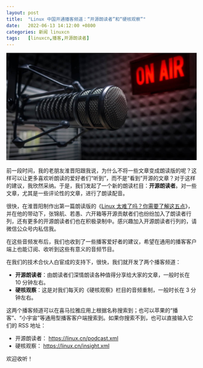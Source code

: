 ```yaml
---
layout: post
title:	"Linux 中国开通播客频道：“开源朗读者”和“硬核观察”"
date:	2022-06-13 14:12:00 +0800 
categories:	新闻 linuxcn 
tags:	[linuxcn,播客,开源朗读者]
---
```



![](/Asserts/Images/album/202206/13/141209r6jocwyw2tj2j5ws.jpg)


前一段时间，我的老朋友淮晋阳跟我说，为什么不将一些文章变成朗读版的呢？这样可以让更多喜欢听朗读的爱好者们“听到”，而不是“看到”开源的文章？对于这样的建议，我欣然采纳。于是，我们发起了一个新的朗读栏目：**开源朗读者**。对一些文章，尤其是一些评论性的文章，进行了朗读配音。


很快，在淮晋阳制作出第一篇朗读版的《[Linux 太难了吗？你需要了解这五点](/article-14429-1.html)》，并在他的带动下，张锦航、若愚、六开箱等开源贡献者们也纷纷加入了朗读者行列，还有更多的开源朗读者们也在积极录制中。感兴趣加入开源朗读者行列的，请微信公众号内私信我。


在这些音频发布后，我们也收到了一些播客爱好者的建议，希望在通用的播客客户端上也能订阅、收听到这些有意义的音频节目。


在我们的技术合伙人白宦成的支持下，很快，我们就开发了两个播客频道：


* **开源朗读者**：由朗读者们深情朗读各种值得分享给大家的文章，一般时长在 10 分钟左右。
* **硬核观察**：这是对我们每天的《硬核观察》栏目的音频重制，一般时长在 3 分钟左右。


这两个播客频道可以在喜马拉雅应用上根据名称搜索到；也可以苹果的“播客”、“小宇宙”等通用型播客客户端搜索到。如果你搜索不到，也可以直接输入它们的 RSS 地址：


* 开源朗读者： <https://linux.cn/podcast.xml>
* 硬核观察： <https://linux.cn/insight.xml>


欢迎收听！
